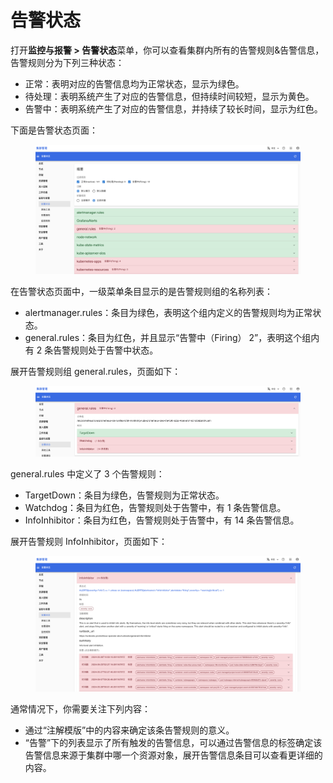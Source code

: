 # 告警状态

打开**监控与报警 > 告警状态**菜单，你可以查看集群内所有的告警规则&告警信息，告警规则分为下列三种状态：
* 正常：表明对应的告警信息均为正常状态，显示为绿色。
* 待处理：表明系统产生了对应的告警信息，但持续时间较短，显示为黄色。
* 告警中：表明系统产生了对应的告警信息，并持续了较长时间，显示为红色。

下面是告警状态页面：

<figure class="screenshot">
  <img alt="overview" src="../../assets/cluster-admin-ui/monitoring-alerting/alert-status/overview.png" />
</figure>

在告警状态页面中，一级菜单条目显示的是告警规则组的名称列表：
* alertmanager.rules：条目为绿色，表明这个组内定义的告警规则均为正常状态。
* general.rules：条目为红色，并且显示“告警中（Firing） 2”，表明这个组内有 2 条告警规则处于告警中状态。

展开告警规则组 general.rules，页面如下：

<figure class="screenshot">
  <img alt="general.rules" src="../../assets/cluster-admin-ui/monitoring-alerting/alert-status/group-rule-list.png" />
</figure>

general.rules 中定义了 3 个告警规则：
* TargetDown：条目为绿色，告警规则为正常状态。
* Watchdog：条目为红色，告警规则处于告警中，有 1 条告警信息。
* InfoInhibitor：条目为红色，告警规则处于告警中，有 14 条告警信息。

展开告警规则 InfoInhibitor，页面如下：
<figure class="screenshot">
  <img alt="firing.rules" src="../../assets/cluster-admin-ui/monitoring-alerting/alert-status/rule-firing-list.png" />
</figure>

通常情况下，你需要关注下列内容：
* 通过“注解模版”中的内容来确定该条告警规则的意义。
* “告警”下的列表显示了所有触发的告警信息，可以通过告警信息的标签确定该告警信息来源于集群中哪一个资源对象，展开告警信息条目可以查看更详细的内容。
